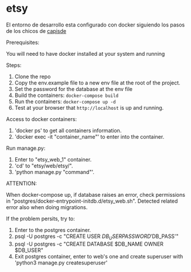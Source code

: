 # etsy

El entorno de desarrollo esta configurado con docker siguiendo los pasos de los chicos de [capisde](https://www.capside.com/labs/deploying-full-django-stack-with-docker-compose/)

Prerequisites:

You will need to have docker installed at your system and running

Steps:

1. Clone the repo
2. Copy the env.example file to a new env file at the root of the project.
3. Set the password for the database at the env file
4. Build the containers: `docker-compose build`
5. Run the containers: `docker-compose up -d`
6. Test at your browser that `http://localhost` is up and running.

Access to docker containers:

1. 'docker ps' to get all containers information.
2. 'docker exec -it "container_name"' to enter into the container.

Run manage.py:

1. Enter to "etsy_web_1" container.
2. 'cd' to "etsy/web/etsy/".
3. 'python manage.py "command"'.

ATTENTION:

When docker-compose up, if database raises an error, check permissions in "postgres/docker-entrypoint-initdb.d/etsy_web.sh". 
Detected related error also when doing migrations. 

If the problem persits, try to:
1. Enter to the postgres container.
2. psql -U postgres -c "CREATE USER $DB_USER PASSWORD '$DB_PASS'"
3. psql -U postgres -c "CREATE DATABASE $DB_NAME OWNER $DB_USER"
4. Exit postgres container, enter to web's one and create superuser with 'python3 manage.py createsuperuser'